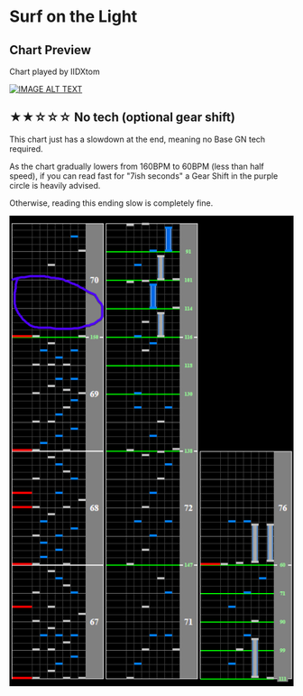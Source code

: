 # Surf on the Light

## Chart Preview

Chart played by IIDXtom

[![IMAGE ALT TEXT](http://img.youtube.com/vi/xzHkbUcNJo8/0.jpg)](https://youtu.be/xzHkbUcNJo8?t=111 "beatmania IIDX 24 SINOBUZ Surf on the Light SPA 正規")

## ★★☆☆☆ No tech (optional gear shift)

This chart just has a slowdown at the end, meaning no Base GN tech required.

As the chart gradually lowers from 160BPM to 60BPM (less than half speed), if you can read fast for "7ish seconds" a Gear Shift in the purple circle is heavily advised.

Otherwise, reading this ending slow is completely fine.

![Surf on the Light gear shift](SotL.png "Surf on the Light slowdown with gear shift circled")
